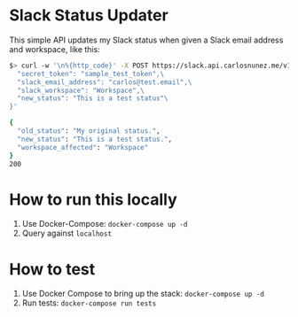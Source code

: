 # Slack Status Updater

This simple API updates my Slack status when given a Slack email address and
workspace, like this:

```sh
$> curl -w '\n%{http_code}' -X POST https://slack.api.carlosnunez.me/v1/status -d '{\
  "secret_token": "sample_test_token",\
  "slack_email_address": "carlos@test.email",\
  "slack_workspace": "Workspace",\
  "new_status": "This is a test status"\
}'

{
  "old_status": "My original status.",
  "new_status": "This is a test status.",
  "workspace_affected": "Workspace"
}
200
```

# How to run this locally

1. Use Docker-Compose: `docker-compose up -d`
2. Query against `localhost`

# How to test

1. Use Docker Compose to bring up the stack: `docker-compose up -d`
2. Run tests: `docker-compose run tests`
